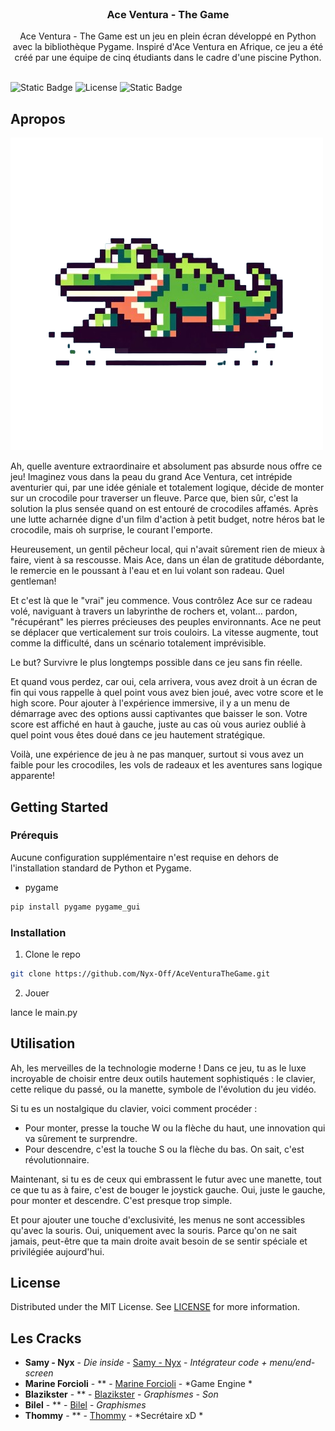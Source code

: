 <br/>
<p align="center">
  <h3 align="center">Ace Ventura - The Game</h3>

  <p align="center">
    Ace Ventura - The Game est un jeu en plein écran développé en Python avec la bibliothèque Pygame. Inspiré d'Ace Ventura en Afrique, ce jeu a été créé par une équipe de cinq étudiants dans le cadre d'une piscine Python.
    <br/>
    <br/>
  </p>
</p>

![Static Badge](https://img.shields.io/badge/Contributeur-5-brightgreen?style=flat&logo=clubhouse&logoColor=white&logoSize=auto) ![License](https://img.shields.io/github/license/Nyx-Off/AceVenturaTheGame) 
![Static Badge](https://img.shields.io/badge/Python-black?style=plastic&logo=python&logoColor=white&logoSize=auto&color=yellow)


## Apropos 

![Screen Shot](https://raw.githubusercontent.com/Nyx-Off/AceVenturaTheGame/main/asset/Others/logo500x500.png)

Ah, quelle aventure extraordinaire et absolument pas absurde nous offre ce jeu! Imaginez vous dans la peau du grand Ace Ventura, cet intrépide aventurier qui, par une idée géniale et totalement logique, décide de monter sur un crocodile pour traverser un fleuve. Parce que, bien sûr, c'est la solution la plus sensée quand on est entouré de crocodiles affamés. Après une lutte acharnée digne d'un film d'action à petit budget, notre héros bat le crocodile, mais oh surprise, le courant l'emporte. 

Heureusement, un gentil pêcheur local, qui n'avait sûrement rien de mieux à faire, vient à sa rescousse. Mais Ace, dans un élan de gratitude débordante, le remercie en le poussant à l'eau et en lui volant son radeau. Quel gentleman!

Et c'est là que le "vrai" jeu commence. Vous contrôlez Ace sur ce radeau volé, naviguant à travers un labyrinthe de rochers et, volant... pardon, "récupérant" les pierres précieuses des peuples environnants. Ace ne peut se déplacer que verticalement sur trois couloirs. La vitesse augmente, tout comme la difficulté, dans un scénario totalement imprévisible.

Le but? Survivre le plus longtemps possible dans ce jeu sans fin réelle. 

Et quand vous perdez, car oui, cela arrivera, vous avez droit à un écran de fin qui vous rappelle à quel point vous avez bien joué, avec votre score et le high score. Pour ajouter à l'expérience immersive, il y a un menu de démarrage avec des options aussi captivantes que baisser le son. Votre score est affiché en haut à gauche, juste au cas où vous auriez oublié à quel point vous êtes doué dans ce jeu hautement stratégique.

Voilà, une expérience de jeu à ne pas manquer, surtout si vous avez un faible pour les crocodiles, les vols de radeaux et les aventures sans logique apparente!

## Getting Started


### Prérequis 

Aucune configuration supplémentaire n'est requise en dehors de l'installation standard de Python et Pygame.

* pygame

```sh
pip install pygame pygame_gui
```

### Installation

1. Clone le repo

```sh
git clone https://github.com/Nyx-Off/AceVenturaTheGame.git
```

2. Jouer

lance le main.py

## Utilisation

Ah, les merveilles de la technologie moderne ! Dans ce jeu, tu as le luxe incroyable de choisir entre deux outils hautement sophistiqués : le clavier, cette relique du passé, ou la manette, symbole de l'évolution du jeu vidéo.

Si tu es un nostalgique du clavier, voici comment procéder : 
- Pour monter, presse la touche W ou la flèche du haut, une innovation qui va sûrement te surprendre.
- Pour descendre, c'est la touche S ou la flèche du bas. On sait, c'est révolutionnaire.

Maintenant, si tu es de ceux qui embrassent le futur avec une manette, tout ce que tu as à faire, c'est de bouger le joystick gauche. Oui, juste le gauche, pour monter et descendre. C'est presque trop simple.

Et pour ajouter une touche d'exclusivité, les menus ne sont accessibles qu'avec la souris. Oui, uniquement avec la souris. Parce qu'on ne sait jamais, peut-être que ta main droite avait besoin de se sentir spéciale et privilégiée aujourd'hui.

## License

Distributed under the MIT License. See [LICENSE](https://github.com/Nyx-Off/AceVenturaTheGame/blob/main/LICENSE.md) for more information.

## Les Cracks

* **Samy - Nyx** - *Die inside* - [Samy - Nyx](https://github.com/Nyx-Off) - *Intégrateur code + menu/end-screen*
* **Marine Forcioli** - ** - [Marine Forcioli](https://github.com/Enimoop) - *Game Engine *
* **Blazikster** - ** - [Blazikster](https://github.com/Blazikster) - *Graphismes - Son*
* **Bilel** - ** - [Bilel](https://github.com/bilelamr) - *Graphismes*
* **Thommy** - ** - [Thommy](https://github.com/Thommy078) - *Secrétaire xD *
